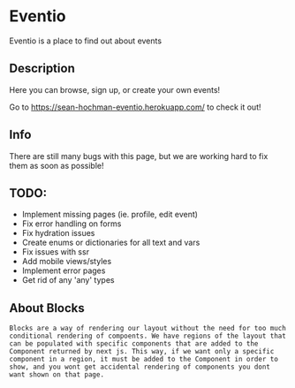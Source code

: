 # Eventio

Eventio is a place to find out about events

## Description

Here you can browse, sign up, or create your own events!

Go to https://sean-hochman-eventio.herokuapp.com/ to check it out!

## Info

There are still many bugs with this page, but we are working hard to fix them as soon as possible!

## TODO:

- Implement missing pages (ie. profile, edit event)
- Fix error handling on forms
- Fix hydration issues
- Create enums or dictionaries for all text and vars
- Fix issues with ssr
- Add mobile views/styles
- Implement error pages
- Get rid of any 'any' types

## About Blocks

    Blocks are a way of rendering our layout without the need for too much conditional rendering of compoents. We have regions of the layout that can be populated with specific components that are added to the Component returned by next js. This way, if we want only a specific component in a region, it must be added to the Component in order to show, and you wont get accidental rendering of components you dont want shown on that page.
